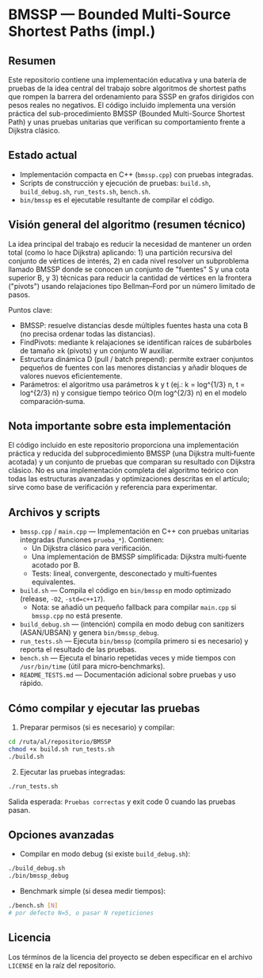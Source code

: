 # BMSSP — Bounded Multi-Source Shortest Paths (impl.)

Resumen
------
Este repositorio contiene una implementación educativa y una batería de pruebas de la idea central del trabajo sobre algoritmos de shortest paths que rompen la barrera del ordenamiento para SSSP en grafos dirigidos con pesos reales no negativos. El código incluido implementa una versión práctica del sub-procedimiento BMSSP (Bounded Multi-Source Shortest Path) y unas pruebas unitarias que verifican su comportamiento frente a Dijkstra clásico.

Estado actual
------------
- Implementación compacta en C++ (`bmssp.cpp`) con pruebas integradas.
- Scripts de construcción y ejecución de pruebas: `build.sh`, `build_debug.sh`, `run_tests.sh`, `bench.sh`.
- `bin/bmssp` es el ejecutable resultante de compilar el código.

Visión general del algoritmo (resumen técnico)
-------------------------------------------
La idea principal del trabajo es reducir la necesidad de mantener un orden total (como lo hace Dijkstra) aplicando: 1) una partición recursiva del conjunto de vértices de interés, 2) en cada nivel resolver un subproblema llamado BMSSP donde se conocen un conjunto de "fuentes" S y una cota superior B, y 3) técnicas para reducir la cantidad de vértices en la frontera ("pivots") usando relajaciones tipo Bellman–Ford por un número limitado de pasos.

Puntos clave:
- BMSSP: resuelve distancias desde múltiples fuentes hasta una cota B (no precisa ordenar todas las distancias).
- FindPivots: mediante k relajaciones se identifican raíces de subárboles de tamaño ≥k (pivots) y un conjunto W auxiliar.
- Estructura dinámica D (pull / batch prepend): permite extraer conjuntos pequeños de fuentes con las menores distancias y añadir bloques de valores nuevos eficientemente.
- Parámetros: el algoritmo usa parámetros k y t (ej.: k = log^{1/3} n, t = log^{2/3} n) y consigue tiempo teórico O(m log^{2/3} n) en el modelo comparación‑suma.

Nota importante sobre esta implementación
----------------------------------------
El código incluido en este repositorio proporciona una implementación práctica y reducida del subprocedimiento BMSSP (una Dijkstra multi‑fuente acotada) y un conjunto de pruebas que comparan su resultado con Dijkstra clásico. No es una implementación completa del algoritmo teórico con todas las estructuras avanzadas y optimizaciones descritas en el artículo; sirve como base de verificación y referencia para experimentar.

Archivos y scripts
------------------
- `bmssp.cpp` / `main.cpp` — Implementación en C++ con pruebas unitarias integradas (funciones `prueba_*`). Contienen:
  - Un Dijkstra clásico para verificación.
  - Una implementación de BMSSP simplificada: Dijkstra multi‑fuente acotado por B.
  - Tests: lineal, convergente, desconectado y multi‑fuentes equivalentes.
- `build.sh` — Compila el código en `bin/bmssp` en modo optimizado (release, `-O2`, `-std=c++17`).
  - Nota: se añadió un pequeño fallback para compilar `main.cpp` si `bmssp.cpp` no está presente.
- `build_debug.sh` — (intención) compila en modo debug con sanitizers (ASAN/UBSAN) y genera `bin/bmssp_debug`.
- `run_tests.sh` — Ejecuta `bin/bmssp` (compila primero si es necesario) y reporta el resultado de las pruebas.
- `bench.sh` — Ejecuta el binario repetidas veces y mide tiempos con `/usr/bin/time` (útil para micro‑benchmarks).
- `README_TESTS.md` — Documentación adicional sobre pruebas y uso rápido.

Cómo compilar y ejecutar las pruebas
-----------------------------------
1. Preparar permisos (si es necesario) y compilar:

```bash
cd /ruta/al/repositorio/BMSSP
chmod +x build.sh run_tests.sh
./build.sh
```

2. Ejecutar las pruebas integradas:

```bash
./run_tests.sh
```

Salida esperada: `Pruebas correctas` y exit code 0 cuando las pruebas pasan.

Opciones avanzadas
------------------
- Compilar en modo debug (si existe `build_debug.sh`):

```bash
./build_debug.sh
./bin/bmssp_debug
```

- Benchmark simple (si desea medir tiempos):

```bash
./bench.sh [N]
# por defecto N=5, o pasar N repeticiones
```


Licencia
--------
Los términos de la licencia del proyecto se deben especificar en el archivo `LICENSE` en la raíz del repositorio. 